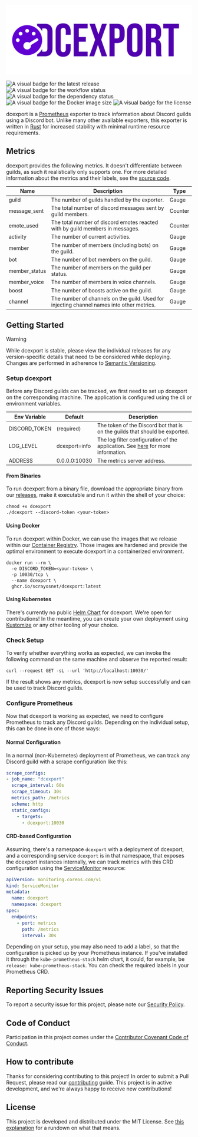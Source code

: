 ![The official Logo of dcexport](.github/images/logo.png "dcexport")

![A visual badge for the latest release](https://img.shields.io/github/v/release/scrayosnet/dcexport "Latest Release")
![A visual badge for the workflow status](https://img.shields.io/github/actions/workflow/status/scrayosnet/dcexport/docker.yml "Workflow Status")
![A visual badge for the dependency status](https://img.shields.io/librariesio/github/scrayosnet/dcexport "Dependencies")
![A visual badge for the Docker image size](https://ghcr-badge.egpl.dev/scrayosnet/dcexport/size "Image Size")
![A visual badge for the license](https://img.shields.io/github/license/scrayosnet/dcexport "License")

dcexport is a [Prometheus][prometheus-docs] exporter to track information about Discord guilds using a Discord bot. Unlike
many other available exporters, this exporter is written in [Rust][rust-docs] for increased stability with minimal runtime resource
requirements.

## Metrics

dcexport provides the following metrics. It doesn't differentiate between guilds, as such it realistically only supports
one. For more detailed information about the metrics and their labels, see the [source code](./src/metrics.rs).

| Name          | Description                                                                               | Type    |
|---------------|-------------------------------------------------------------------------------------------|---------|
| guild         | The number of guilds handled by the exporter.                                             | Gauge   |
| message_sent  | The total number of discord messages sent by guild members.                               | Counter |
| emote_used    | The total number of discord emotes reacted with by guild members in messages.             | Counter |
| activity      | The number of current activities.                                                         | Gauge   |
| member        | The number of members (including bots) on the guild.                                      | Gauge   |
| bot           | The number of bot members on the guild.                                                   | Gauge   |
| member_status | The number of members on the guild per status.                                            | Gauge   |
| member_voice  | The number of members in voice channels.                                                  | Gauge   |
| boost         | The number of boosts active on the guild.                                                 | Gauge   |
| channel       | The number of channels on the guild. Used for injecting channel names into other metrics. | Gauge   |


## Getting Started

> [!WARNING]
> While dcexport is stable, please view the individual releases for any version-specific details that need to be
> considered while deploying. Changes are performed in adherence to [Semantic Versioning][semver-docs].

### Setup dcexport

Before any Discord guilds can be tracked, we first need to set up dcexport on the corresponding machine. The application
is configured using the cli or environment variables.

| Env Variable  | Default       | Description                                                                                            |
|---------------|---------------|--------------------------------------------------------------------------------------------------------|
| DISCORD_TOKEN | (required)    | The token of the Discord bot that is on the guilds that should be exported.                            |
| LOG_LEVEL     | dcexport=info | The log filter configuration of the application. See [here][tracing-log-example] for more information. |
| ADDRESS       | 0.0.0.0:10030 | The metrics server address.                                                                            |

#### From Binaries

To run dcexport from a binary file, download the appropriate binary from our [releases][github-releases], make it
executable and run it within the shell of your choice:

```shell
chmod +x dcexport
./dcexport --discord-token <your-token>
```

#### Using Docker

To run dcexport within Docker, we can use the images that we release within our [Container Registry][github-ghcr].
Those images are hardened and provide the optimal environment to execute dcexport in a containerized environment.

```shell
docker run --rm \
  -e DISCORD_TOKEN=<your-token> \
  -p 10030/tcp \
  --name dcexport \
  ghcr.io/scrayosnet/dcexport:latest
```

#### Using Kubernetes

There's currently no public [Helm Chart][helm-chart-docs] for dcexport. We're open for contributions! In the meantime,
you can create your own deployment using [Kustomize][kustomize-docs] or any other tooling of your choice.

### Check Setup

To verify whether everything works as expected, we can invoke the following command on the same machine and observe the
reported result:

```shell
curl --request GET -sL --url 'http://localhost:10030/'
```

If the result shows any metrics, dcexport is now setup successfully and can be used to track Discord guilds.

### Configure Prometheus

Now that dcexport is working as expected, we need to configure Prometheus to track any Discord guilds. Depending on the
individual setup, this can be done in one of those ways:

#### Normal Configuration

In a normal (non-Kubernetes) deployment of Prometheus, we can track any Discord guild with a scrape
configuration like this:

```yaml
scrape_configs:
- job_name: "dcexport"
  scrape_interval: 60s
  scrape_timeout: 30s
  metrics_path: /metrics
  scheme: http
  static_configs:
    - targets:
      - dcexport:10030
```

#### CRD-based Configuration

Assuming, there's a namespace `dcexport` with a deployment of dcexport, and a corresponding service `dcexport` is in
that namespace, that exposes the dcexport instances internally, we can track metrics with this CRD configuration
using the [ServiceMonitor][servicemonitor-docs] resource:

```yaml
apiVersion: monitoring.coreos.com/v1
kind: ServiceMonitor
metadata:
  name: dcexport
  namespace: dcexport
spec:
  endpoints:
    - port: metrics
      path: /metrics
      interval: 30s
```

Depending on your setup, you may also need to add a label, so that the configuration is picked up by your Prometheus
instance. If you've installed it through the `kube-prometheus-stack` helm chart, it could, for example, be
`release: kube-prometheus-stack`. You can check the required labels in your Prometheus CRD.

## Reporting Security Issues

To report a security issue for this project, please note our [Security Policy][security-policy].

## Code of Conduct

Participation in this project comes under the [Contributor Covenant Code of Conduct][code-of-conduct].

## How to contribute

Thanks for considering contributing to this project! In order to submit a Pull Request, please read
our [contributing][contributing-guide] guide. This project is in active development, and we're always happy to receive
new contributions!

## License

This project is developed and distributed under the MIT License. See [this explanation][mit-license-doc] for a rundown
on what that means.

[prometheus-docs]: https://prometheus.io/

[semver-docs]: https://semver.org/lang/de/

[rust-docs]: https://www.rust-lang.org/

[security-policy]: SECURITY.md

[code-of-conduct]: CODE_OF_CONDUCT.md

[contributing-guide]: CONTRIBUTING.md

[kustomize-docs]: https://kustomize.io/

[github-releases]: https://github.com/scrayosnet/dcexport/releases

[github-ghcr]: https://github.com/scrayosnet/dcexport/pkgs/container/dcexport

[servicemonitor-docs]: https://github.com/prometheus-operator/prometheus-operator/blob/main/Documentation/api.md#servicemonitor

[helm-chart-docs]: https://helm.sh/

[mit-license-doc]: https://choosealicense.com/licenses/mit/

[tracing-log-example]: https://docs.rs/tracing-subscriber/latest/tracing_subscriber/filter/struct.EnvFilter.html#example-syntax
